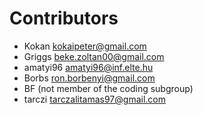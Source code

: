

Contributors
===

* Kokan <kokaipeter@gmail.com>
* Griggs <beke.zoltan00@gmail.com>
* amatyi96 <amatyi96@inf.elte.hu>
* Borbs <ron.borbenyi@gmail.com>
* BF (not member of the coding subgroup)
* tarczi <tarczalitamas97@gmail.com>
